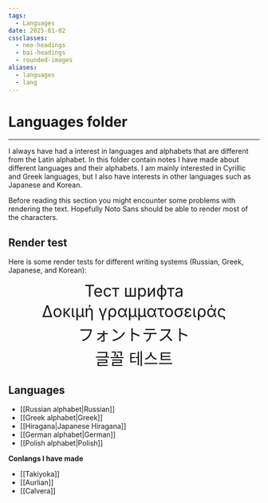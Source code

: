 ```yaml
---
tags:
  - Languages
date: 2025-01-02
cssclasses:
  - neo-headings
  - bai-headings
  - rounded-images
aliases:
  - languages
  - lang
---
```

# Languages folder

***

I always have had a interest in languages and alphabets that are different from the Latin alphabet. In this folder contain notes I have made about different languages and their alphabets. I am mainly interested in Cyrillic and Greek languages, but I also have interests in other languages such as Japanese and Korean.

Before reading this section you might encounter some problems with rendering the text. Hopefully Noto Sans should be able to render most of the characters.

## Render test

Here is some render tests for different writing systems (Russian, Greek, Japanese, and Korean):

<p style="font-size:xx-large;text-align:center;margin:2px;">Тест шрифта</p>

<p style="font-size:xx-large;text-align:center;margin:2px;">Δοκιμή γραμματοσειράς</p>

<p style="font-size:xx-large;text-align:center;margin:2px;">フォントテスト</p>

<p style="font-size:xx-large;text-align:center;margin:2px;">글꼴 테스트</p>

## Languages
- [[Russian alphabet|Russian]]
- [[Greek alphabet|Greek]]
- [[Hiragana|Japanese Hiragana]]
- [[German alphabet|German]]
- [[Polish alphabet|Polish]]

**Conlangs I have made**
- [[Takiyoka]]
- [[Aurlian]]
- [[Calvera]]